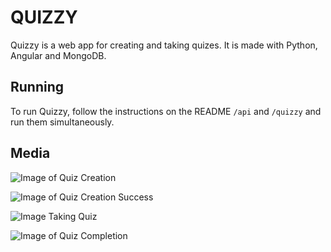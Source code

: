 # QUIZZY

Quizzy is a web app for creating and taking quizes. It is made with Python, Angular and MongoDB. 

## Running

To run Quizzy, follow the instructions on the README `/api` and `/quizzy` and run them simultaneously. 

## Media

![Image of Quiz Creation](https://i.imgur.com/YhhuaF8.png)

![Image of Quiz Creation Success](https://i.imgur.com/FfHLKxW.png)

![Image Taking Quiz](https://i.imgur.com/OuDOZHW.png)

![Image of Quiz Completion](https://i.imgur.com/b5sV9VX.png)